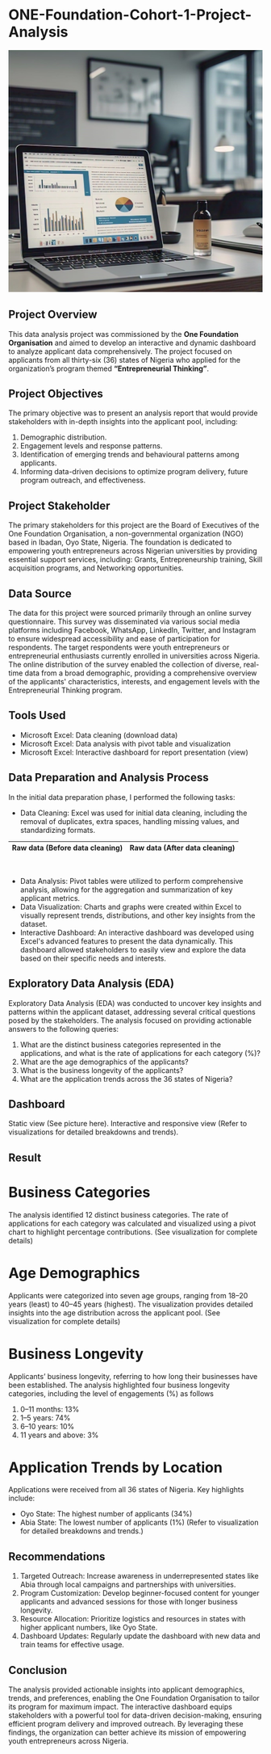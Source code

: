 # ONE-Foundation-Cohort-1-Project-Analysis
![](Intro.jpeg)

## Project Overview
This data analysis project was commissioned by the **One Foundation Organisation** and aimed to develop an interactive and dynamic dashboard to analyze applicant data comprehensively. 
The project focused on applicants from all thirty-six (36) states of Nigeria who applied for the organization’s program themed **“Entrepreneurial Thinking”**.

## Project Objectives
The primary objective was to present an analysis report that would provide stakeholders with in-depth insights into the applicant pool, including:
1. Demographic distribution.
2. Engagement levels and response patterns.
3. Identification of emerging trends and behavioural patterns among applicants.
4. Informing data-driven decisions to optimize program delivery, future program outreach, and effectiveness.

## Project Stakeholder
The primary stakeholders for this project are the Board of Executives of the One Foundation Organisation, a non-governmental organization (NGO) based in Ibadan, Oyo State, Nigeria. 
The foundation is dedicated to empowering youth entrepreneurs across Nigerian universities by providing essential support services, including: Grants, Entrepreneurship training, Skill acquisition programs, and Networking opportunities.

## Data Source
The data for this project were sourced primarily through an online survey questionnaire. This survey was disseminated via various social media platforms including Facebook, WhatsApp, LinkedIn, Twitter, and Instagram to ensure widespread accessibility and ease of participation for respondents. 
The target respondents were youth entrepreneurs or entrepreneurial enthusiasts currently enrolled in universities across Nigeria. 
The online distribution of the survey enabled the collection of diverse, real-time data from a broad demographic, providing a comprehensive overview of the applicants' characteristics, interests, and engagement levels with the Entrepreneurial Thinking program.

## Tools Used
- Microsoft Excel: Data cleaning (download data)
- Microsoft Excel: Data analysis with pivot table and visualization
- Microsoft Excel: Interactive dashboard for report presentation (view)

## Data Preparation and Analysis Process
In the initial data preparation phase, I performed the following tasks:
- Data Cleaning: Excel was used for initial data cleaning, including the removal of duplicates, extra spaces, handling missing values, and standardizing formats.

Raw data (Before data cleaning)                  |  Raw data (After data cleaning)
:----------------------------------------------: | :------------------------------:
![]()

- Data Analysis: Pivot tables were utilized to perform comprehensive analysis, allowing for the aggregation and summarization of key applicant metrics.
- Data Visualization: Charts and graphs were created within Excel to visually represent trends, distributions, and other key insights from the dataset.
- Interactive Dashboard: An interactive dashboard was developed using Excel's advanced features to present the data dynamically. This dashboard allowed stakeholders to easily view and explore the data based on their specific needs and interests.

## Exploratory Data Analysis (EDA)
Exploratory Data Analysis (EDA) was conducted to uncover key insights and patterns within the applicant dataset, addressing several critical questions posed by the stakeholders. The analysis focused on providing actionable answers to the following queries:
1.	What are the distinct business categories represented in the applications, and what is the rate of applications for each category (%)?
2.	What are the age demographics of the applicants?
3.	What is the business longevity of the applicants?
4.	What are the application trends across the 36 states of Nigeria?

## Dashboard
Static view (See picture here).
Interactive and responsive view (Refer to visualizations for detailed breakdowns and trends).

## Result
# Business Categories
The analysis identified 12 distinct business categories. The rate of applications for each category was calculated and visualized using a pivot chart to highlight percentage contributions. (See visualization for complete details)

# Age Demographics
Applicants were categorized into seven age groups, ranging from 18–20 years (least) to 40–45 years (highest). The visualization provides detailed insights into the age distribution across the applicant pool. (See visualization for complete details)

# Business Longevity
Applicants’ business longevity, referring to how long their businesses have been established. The analysis highlighted four business longevity categories, including the level of engagements (%) as follows
1.	0–11 months: 13%
2.	1–5 years: 74% 
3.	6–10 years: 10%
4.	11 years and above: 3%

# Application Trends by Location
Applications were received from all 36 states of Nigeria. Key highlights include:
- Oyo State: The highest number of applicants (34%)
- Abia State: The lowest number of applicants (1%)
(Refer to visualization for detailed breakdowns and trends.)

## Recommendations
1.	Targeted Outreach: Increase awareness in underrepresented states like Abia through local campaigns and partnerships with universities.
2.	Program Customization: Develop beginner-focused content for younger applicants and advanced sessions for those with longer business longevity.
3.	Resource Allocation: Prioritize logistics and resources in states with higher applicant numbers, like Oyo State.
4.	Dashboard Updates: Regularly update the dashboard with new data and train teams for effective usage.

## Conclusion
The analysis provided actionable insights into applicant demographics, trends, and preferences, enabling the One Foundation Organisation to tailor its program for maximum impact. The interactive dashboard equips stakeholders with a powerful tool for data-driven decision-making, ensuring efficient program delivery and improved outreach. By leveraging these findings, the organization can better achieve its mission of empowering youth entrepreneurs across Nigeria.










